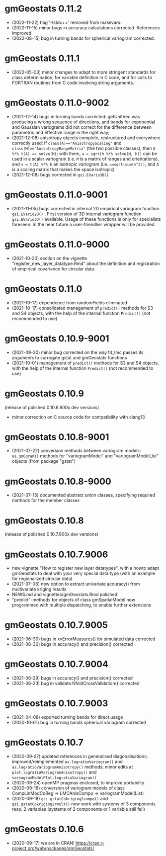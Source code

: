 # gmGeostats 0.11.2

* (2022-11-22) flag '-lstdc++' removed from makevars.
* (2022-11-15) minor bugs in accuracy calculations corrected. References improved.
* (2022-08-15) bug in turning bands for spherical variogram corrected.


# gmGeostats 0.11.1

* (2022-05-03) minor changes to adapt to more stringent standards for class determination, for variable definition in C code, and for calls to FORTRAN routines from C code involving string arguments.

# gmGeostats 0.11.0-9002

* (2021-12-14) bugs in turning bands corrected: getUnitVec was producing a wrong sequence of directions, and bands for exponential and Gaussian variograms did not correct for the difference between parametric and effective range in the right way; 
* (2021-12-08) anisotropy objects complete, restructured and everywhere correctly used: if `class(A)=="AnisotropyScaling"` and `class(M)=="AnisotropyRangeMatrix"` (the two possible classes), then `A %*% t(A) == solve(M)`; with them, `u = sqrt(h %*% solve(M, h))` can be used in a scalar variogram (i.e. `M` is a matrix of ranges and orientations), and `v = t(A) %*% h` an isotropic variogram (i.e. `u=sqrt(sum(v^2))`,  and `A` is a scaling matrix that makes the space isotropic)
* (2021-12-08) bugs corrected in `gsi.EVario3D()`
 
# gmGeostats 0.11.0-9001

* (2021-11-05) bugs corrected in internal 2D empirical variogram function `gsi.EVario2D()` . First version of 3D internal variogram function `gsi.EVario3D()` available. Usage of these functions is only for specialists foreseen. In the near future a user-friendlier wrapper will be provided.

# gmGeostats 0.11.0-9000

* (2021-10-20) section on the vignette "register_new_layer_datatype.Rmd" about the definition and registration of empirical covariance for circular data.

# gmGeostats 0.11.0

* (2021-10-17) dependence from randomFields eliminated 
* (2021-10-17) consolidated management of `predict()` methods for S3 and S4 objects, with the help of the internal function `Predict()` (not recommended to use)

# gmGeostats 0.10.9-9001

* (2021-09-30) minor bug corrected on the way fit_lmc passes its arguments to surrogate gstat and gmGeostats functions
* (2021-10-01) management of `predict()` methods for S3 and S4 objects, with the help of the internal function `Predict()` (not recommended to use)

# gmGeostats 0.10.9

(release of polished 0.10.8.900x dev versions)
* minor correction on C source code for compatibility with clang13

# gmGeostats 0.10.8-9001

* (2021-07-22) conversion methods between variogram models: `as.gmCgram()` methods for "variogramModel" and "variogramModelList" objects (from package "gstat")

# gmGeostats 0.10.8-9000

* (2021-07-15) documented abstract union classes, specifying required methods for the member classes

# gmGeostats 0.10.8

(release of polished 0.10.7.900x dev versions)

# gmGeostats 0.10.7.9006

* new vignette "How to register new layer datatypes", with a howto adapt gmGeostats to deal with your very special data type (with an example for regionalized circular data)
* (2021-07-06) new option to extract univariate accuracy() from multivariate kriging results
* NEWS.md and vignettes/gmGeostats.Rmd polished
* "predict"-methods for objects of class gmSpatialModel now programmed with multiple dispatching, to enable further extensions

# gmGeostats 0.10.7.9005

* (2021-06-30) bugs in xvErrorMeasures() for simulated data corrected
* (2021-06-30) bugs in accuracy() and precision() corrected

# gmGeostats 0.10.7.9004

* (2021-06-29) bugs in accuracy() and precision() corrected
* (2021-06-23) bug in validate.NfoldCrossValidation() corrected

# gmGeostats 0.10.7.9003

* (2021-04-08) exported turning bands for direct usage
* (2020-10-01) bug in turning bands spherical variogram corrected

#  gmGeostats 0.10.7

* (2020-09-27) updated references in generalised diagonalisations; improved/reimplemented `as.logratioVariogram()` and `as.logratioVariogramAnisotropy()` methods; minor edits at `plot.logratioVariogramAnisotropy()` and `variogramModelPlot.logratioVariogram()`
* (2020-09-24) openMP pragmas enclosed, to improve portability 
* (2020-09-18) conversion of variogram models of class CompLinModCoReg -> LMCAnisCompo -> variogramModel(List)
* (2020-09-18) `gsi.gstatCokriging2compo()` and `gsi.gstatCokriging2rmult()` now work with systems of 3 components resp. 2 variables (systems of 2 components or 1 variable still fail)

# gmGeostats 0.10.6

* (2020-09-17) we are in CRAN! https://cran.r-project.org/web/packages/gmGeostats/
